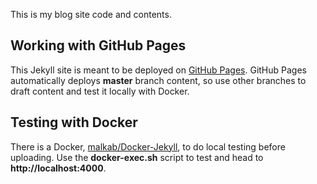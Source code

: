 This is my blog site code and contents.

Working with GitHub Pages
---

This Jekyll site is meant to be deployed on [GitHub Pages](https://pages.github.com/). GitHub Pages automatically deploys __master__ branch content, so use other branches to draft content and test it locally with Docker.


Testing with Docker
---

There is a Docker, [malkab/Docker-Jekyll](https://hub.docker.com/r/malkab/jekyll/), to do local testing before uploading. Use the __docker-exec.sh__ script to test and head to __http://localhost:4000__.